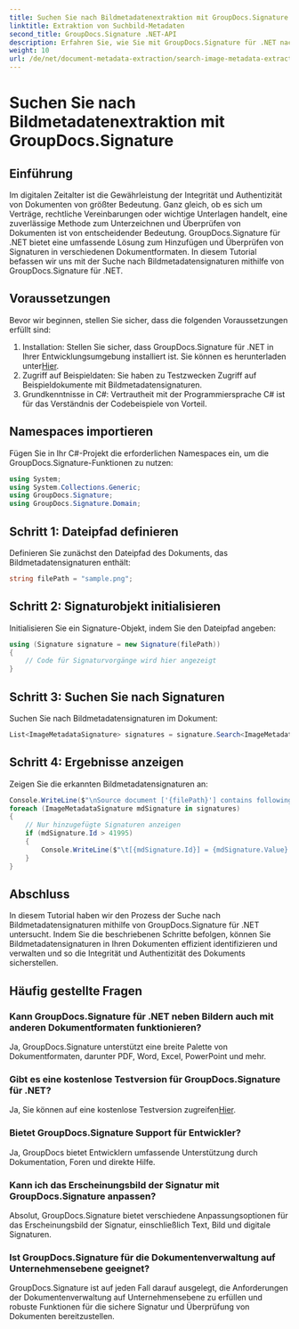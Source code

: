 ```yaml
---
title: Suchen Sie nach Bildmetadatenextraktion mit GroupDocs.Signature
linktitle: Extraktion von Suchbild-Metadaten
second_title: GroupDocs.Signature .NET-API
description: Erfahren Sie, wie Sie mit GroupDocs.Signature für .NET nach Bildmetadatensignaturen in Dokumenten suchen. Verbessern Sie mühelos die Integrität und Authentizität von Dokumenten.
weight: 10
url: /de/net/document-metadata-extraction/search-image-metadata-extraction/
---
```


# Suchen Sie nach Bildmetadatenextraktion mit GroupDocs.Signature

## Einführung
Im digitalen Zeitalter ist die Gewährleistung der Integrität und Authentizität von Dokumenten von größter Bedeutung. Ganz gleich, ob es sich um Verträge, rechtliche Vereinbarungen oder wichtige Unterlagen handelt, eine zuverlässige Methode zum Unterzeichnen und Überprüfen von Dokumenten ist von entscheidender Bedeutung. GroupDocs.Signature für .NET bietet eine umfassende Lösung zum Hinzufügen und Überprüfen von Signaturen in verschiedenen Dokumentformaten. In diesem Tutorial befassen wir uns mit der Suche nach Bildmetadatensignaturen mithilfe von GroupDocs.Signature für .NET. 
## Voraussetzungen
Bevor wir beginnen, stellen Sie sicher, dass die folgenden Voraussetzungen erfüllt sind:
1.  Installation: Stellen Sie sicher, dass GroupDocs.Signature für .NET in Ihrer Entwicklungsumgebung installiert ist. Sie können es herunterladen unter[Hier](https://releases.groupdocs.com/signature/net/).
2. Zugriff auf Beispieldaten: Sie haben zu Testzwecken Zugriff auf Beispieldokumente mit Bildmetadatensignaturen.
3. Grundkenntnisse in C#: Vertrautheit mit der Programmiersprache C# ist für das Verständnis der Codebeispiele von Vorteil.

## Namespaces importieren
Fügen Sie in Ihr C#-Projekt die erforderlichen Namespaces ein, um die GroupDocs.Signature-Funktionen zu nutzen:
```csharp
using System;
using System.Collections.Generic;
using GroupDocs.Signature;
using GroupDocs.Signature.Domain;
```
## Schritt 1: Dateipfad definieren
Definieren Sie zunächst den Dateipfad des Dokuments, das Bildmetadatensignaturen enthält:
```csharp
string filePath = "sample.png";
```
## Schritt 2: Signaturobjekt initialisieren
Initialisieren Sie ein Signature-Objekt, indem Sie den Dateipfad angeben:
```csharp
using (Signature signature = new Signature(filePath))
{
    // Code für Signaturvorgänge wird hier angezeigt
}
```
## Schritt 3: Suchen Sie nach Signaturen
Suchen Sie nach Bildmetadatensignaturen im Dokument:
```csharp
List<ImageMetadataSignature> signatures = signature.Search<ImageMetadataSignature>(SignatureType.Metadata);
```
## Schritt 4: Ergebnisse anzeigen
Zeigen Sie die erkannten Bildmetadatensignaturen an:
```csharp
Console.WriteLine($"\nSource document ['{filePath}'] contains following signatures.");
foreach (ImageMetadataSignature mdSignature in signatures)
{
    // Nur hinzugefügte Signaturen anzeigen
    if (mdSignature.Id > 41995)
    {
        Console.WriteLine($"\t[{mdSignature.Id}] = {mdSignature.Value} ({mdSignature.Type})");
    }
}
```

## Abschluss
In diesem Tutorial haben wir den Prozess der Suche nach Bildmetadatensignaturen mithilfe von GroupDocs.Signature für .NET untersucht. Indem Sie die beschriebenen Schritte befolgen, können Sie Bildmetadatensignaturen in Ihren Dokumenten effizient identifizieren und verwalten und so die Integrität und Authentizität des Dokuments sicherstellen.
## Häufig gestellte Fragen
### Kann GroupDocs.Signature für .NET neben Bildern auch mit anderen Dokumentformaten funktionieren?
Ja, GroupDocs.Signature unterstützt eine breite Palette von Dokumentformaten, darunter PDF, Word, Excel, PowerPoint und mehr.
### Gibt es eine kostenlose Testversion für GroupDocs.Signature für .NET?
Ja, Sie können auf eine kostenlose Testversion zugreifen[Hier](https://releases.groupdocs.com/).
### Bietet GroupDocs.Signature Support für Entwickler?
Ja, GroupDocs bietet Entwicklern umfassende Unterstützung durch Dokumentation, Foren und direkte Hilfe.
### Kann ich das Erscheinungsbild der Signatur mit GroupDocs.Signature anpassen?
Absolut, GroupDocs.Signature bietet verschiedene Anpassungsoptionen für das Erscheinungsbild der Signatur, einschließlich Text, Bild und digitale Signaturen.
### Ist GroupDocs.Signature für die Dokumentenverwaltung auf Unternehmensebene geeignet?
GroupDocs.Signature ist auf jeden Fall darauf ausgelegt, die Anforderungen der Dokumentenverwaltung auf Unternehmensebene zu erfüllen und robuste Funktionen für die sichere Signatur und Überprüfung von Dokumenten bereitzustellen.